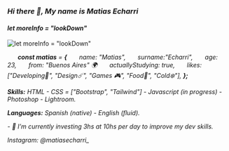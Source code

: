 ### *Hi there 👋, My name is Matias Echarri*
#### *let moreInfo = "lookDown"*
![*let moreInfo = "lookDown"*](https://i.pinimg.com/originals/22/26/a5/2226a53e0be2f56c78982ae08f493f3c.jpg)

  
    
 ***const matias*** *= **{**
   
    
name: "Matias",
  
    
    surname:"Echarri",
      
    
    age: 23,
      
    
from: "Buenos Aires" 🌍​
  
    
actuallyStudying: true,
  
    
        likes: ["Developing🌊​", "Design☄️", "Games 🎮", "Food🍜", "Cold❄️"],
        **};***
         

***Skills:*** *HTML - CSS = ["Bootstrap", "Tailwind"] - Javascript  (in progress) - Photoshop - Lightroom.*

***Languages:*** *Spanish (native) - English (fluid).*

*- 🔭 I’m currently investing 3hs at 10hs per day to improve my dev skills.* 

*Instagram: @matiasecharri_*




